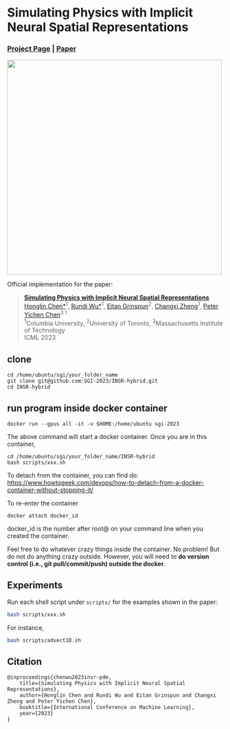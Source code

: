 # Simulating Physics with Implicit Neural Spatial Representations

### [Project Page](https://www.cs.columbia.edu/cg/INSR-PDE/)  | [Paper](https://arxiv.org/abs/2210.00124)

<img src="https://github.com/honglin-c/INSR-PDE/blob/main/.github/images/teaser.png" width="500">

Official implementation for the paper:
> **[Simulating Physics with Implicit Neural Spatial Representations](https://www.cs.columbia.edu/cg/INSR-PDE/)**  
> [Honglin Chen*](https://www.cs.columbia.edu/~honglinchen/)<sup>1</sup>, [Rundi Wu*](https://www.cs.columbia.edu/~rundi/)<sup>1</sup>, [Eitan Grinspun](https://www.dgp.toronto.edu/~eitan/)<sup>2</sup>, [Changxi Zheng](http://www.cs.columbia.edu/~cxz/)<sup>1</sup>, [Peter Yichen Chen](https://peterchencyc.com/)<sup>3 </sup><sup>1</sup> <br>
> <sup>1</sup>Columbia University, <sup>2</sup>University of Toronto, <sup>3</sup>Massachusetts Institute of Technology <br>
> ICML 2023

## clone
```
cd /home/ubuntu/sgi/your_folder_name
git clone git@github.com:SGI-2023/INSR-hybrid.git
cd INSR-hybrid
```

## run program inside docker container
```
docker run --gpus all -it -v $HOME:/home/ubuntu sgi-2023
```
The above command will start a docker container.
Once you are in this container,
```
cd /home/ubuntu/sgi/your_folder_name/INSR-hybrid
bash scripts/xxx.sh
```

To detach from the container, you can find do: https://www.howtogeek.com/devops/how-to-detach-from-a-docker-container-without-stopping-it/

To re-enter the container
```
docker attach docker_id
```
docker_id is the number after root@ on your command line when you created the container.

Feel free to do whatever crazy things inside the container. No problem! But do not do anything crazy outside. However, you will need to **do version control (i.e., git pull/commit/push) outside the docker**.


## Experiments
Run each shell script under `scripts/` for the examples shown in the paper:
```bash
bash scripts/xxx.sh
```

For instance,
```bash
bash scripts/advect1D.sh
```

## Citation
```
@inproceedings{chenwu2023insr-pde,
    title={Simulating Physics with Implicit Neural Spatial Representations},
    author={Honglin Chen and Rundi Wu and Eitan Grinspun and Changxi Zheng and Peter Yichen Chen},
    booktitle={International Conference on Machine Learning},
    year={2023}
}
```
